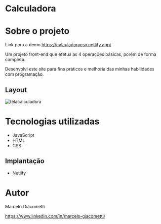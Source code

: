 # Calculadora
# Sobre o projeto

Link para a demo https://calculadoracsv.netlify.app/

Um projeto front-end que efetua as 4 operações básicas, porém de forma completa.

Desenvolvi este site para fins práticos e melhoria das minhas habilidades com programação.

## Layout
![telacalculadora](https://user-images.githubusercontent.com/51996663/198749635-57c9f640-bdf8-43c6-b200-8baba4ea3c59.jpg)

# Tecnologias utilizadas
- JavaScript
- HTML
- CSS
## Implantação
- Netlify

# Autor
Marcelo Giacometti

https://www.linkedin.com/in/marcelo-giacometti/
